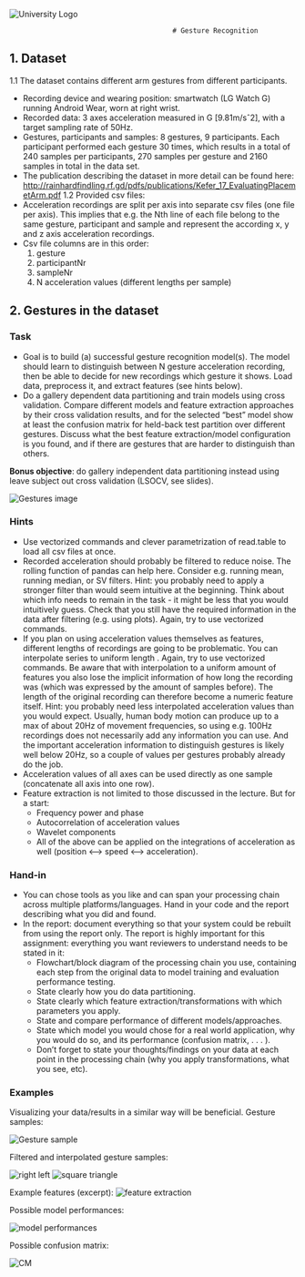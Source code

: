 
![University Logo](https://github.com/Frankiwy/Gesture_Recognition/blob/master/images/national-wide.jpg)

                                            # Gesture Recognition


## 1. Dataset
1.1 The dataset contains different arm gestures from different participants.
- Recording device and wearing position: smartwatch (LG Watch G) running Android Wear, worn at right wrist.
- Recorded data: 3 axes acceleration measured in G [9.81m/sˆ2], with a target sampling rate of 50Hz.
- Gestures, participants and samples: 8 gestures, 9 participants. Each participant performed each gesture 30 times, which results in a total of 240 samples per participants, 270 samples per gesture and 2160 samples in total in the data set.
- The publication describing the dataset in more detail can be found here: http://rainhardfindling.rf.gd/pdfs/publications/Kefer_17_EvaluatingPlacemetArm.pdf
1.2 Provided csv files:
- Acceleration recordings are split per axis into separate csv files (one file per axis). This implies that e.g. the Nth line of each file belong to the same gesture, participant and sample and represent the according x, y and z axis acceleration recordings.
- Csv file columns are in this order:
    1. gesture
    2. participantNr
    3. sampleNr
    4. N acceleration values (different lengths per sample)
## 2. Gestures in the dataset
### Task
- Goal is to build (a) successful gesture recognition model(s). The model should learn to distinguish between N gesture acceleration recording, then be able to decide for new recordings which gesture it shows. Load data, preprocess it, and extract features (see hints below).
- Do a gallery dependent data partitioning and train models using cross validation. Compare different models and feature extraction approaches by their cross validation results, and for the selected “best” model show at least the confusion matrix for held-back test partition over different gestures. Discuss what the best feature extraction/model configuration is you found, and if there are gestures that are harder to distinguish than others.

**Bonus objective**: do gallery independent data partitioning instead using leave subject out cross validation (LSOCV, see slides).

![Gestures image](https://github.com/Frankiwy/Gesture_Recognition/blob/master/images/gestures_in_dataset.jpg)

### Hints
- Use vectorized commands and clever parametrization of read.table to load all csv files at once.
- Recorded acceleration should probably be filtered to reduce noise. The rolling function of pandas can help here. Consider e.g. running mean, running median, or SV filters. Hint: you probably need to apply a stronger filter than would seem intuitive at the beginning. Think about which info needs to remain in the task - it might be less that you would intuitively guess. Check that you still have the required information in the data after filtering (e.g. using plots). Again, try to use vectorized commands.
- If you plan on using acceleration values themselves as features, different lengths of recordings are going to be problematic. You can interpolate series to uniform length . Again, try to use vectorized commands. Be aware that with interpolation to a uniform amount of features you also lose the implicit information of how long the recording was (which was expressed by the amount of samples before). The length of the original recording can therefore become a numeric feature itself. Hint: you probably need less interpolated acceleration values than you would expect. Usually, human body motion can produce up to a max of about 20Hz of movement frequencies, so using e.g. 100Hz recordings does not necessarily add any information you can use. And the important acceleration information to distinguish gestures is likely well below 20Hz, so a couple of values per gestures probably already do the job.
- Acceleration values of all axes can be used directly as one sample (concatenate all axis into one row).
- Feature extraction is not limited to those discussed in the lecture. But for a start: 
    - Frequency power and phase
    - Autocorrelation of acceleration values
    - Wavelet components
    - All of the above can be applied on the integrations of acceleration as well (position <–> speed <–> acceleration).

### Hand-in
- You can chose tools as you like and can span your processing chain across multiple platforms/languages. Hand in your code and the report describing what you did and found.
- In the report: document everything so that your system could be rebuilt from using the report only. The report is highly important for this assignment: everything you want reviewers to understand needs to be stated in it:
    - Flowchart/block diagram of the processing chain you use, containing each step from the original data to model training and evaluation performance testing.
    - State clearly how you do data partitioning.
    - State clearly which feature extraction/transformations with which parameters you apply.
    - State and compare performance of different models/approaches.
    - State which model you would chose for a real world application, why you would do so, and its performance (confusion matrix, . . . ).
    - Don’t forget to state your thoughts/findings on your data at each point in the processing chain (why you apply transformations, what you see, etc).

### Examples
Visualizing your data/results in a similar way will be beneficial. Gesture samples:

![Gesture sample](https://github.com/Frankiwy/Gesture_Recognition/blob/master/images/gesture_sample.jpg)

Filtered and interpolated gesture samples:

![right left](https://github.com/Frankiwy/Gesture_Recognition/blob/master/images/right_left.jpg)
![square triangle](https://github.com/Frankiwy/Gesture_Recognition/blob/master/images/square_triangle.jpg)

Example features (excerpt):
![feature extraction](https://github.com/Frankiwy/Gesture_Recognition/blob/master/images/feature_extraction.jpg)

Possible model performances:

![model performances](https://github.com/Frankiwy/Gesture_Recognition/blob/master/images/model_performances.jpg)

Possible confusion matrix:

![CM](https://github.com/Frankiwy/Gesture_Recognition/blob/master/images/CM.jpg)

